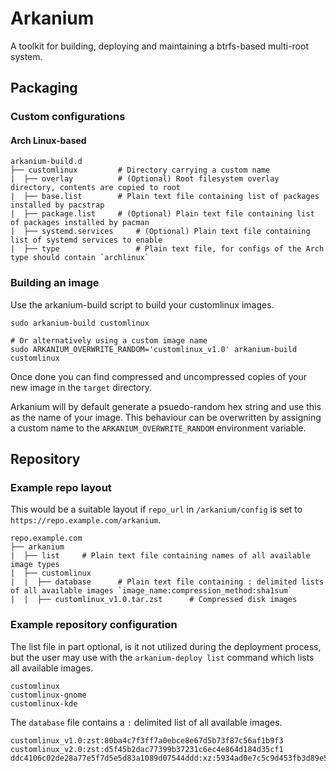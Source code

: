 # Arkanium
A toolkit for building, deploying and maintaining a btrfs-based multi-root system.

## Packaging
### Custom configurations
#### Arch Linux-based
```text
arkanium-build.d
├── customlinux			# Directory carrying a custom name
|  ├── overlay			# (Optional) Root filesystem overlay directory, contents are copied to root
|  ├── base.list		# Plain text file containing list of packages installed by pacstrap
|  ├── package.list		# (Optional) Plain text file containing list of packages installed by pacman
|  ├── systemd.services		# (Optional) Plain text file containing list of systemd services to enable
|  ├── type         		# Plain text file, for configs of the Arch type should contain `archlinux`
```

### Building an image
Use the arkanium-build script to build your customlinux images.

```shell
sudo arkanium-build customlinux

# Or alternatively using a custom image name
sudo ARKANIUM_OVERWRITE_RANDOM='customlinux_v1.0' arkanium-build customlinux
```

Once done you can find compressed and uncompressed copies of your new image in the `target` directory.

Arkanium will by default generate a psuedo-random hex string and use this as the name of your image. This behaviour can be overwritten by assigning a custom name to the `ARKANIUM_OVERWRITE_RANDOM` environment variable.

## Repository

### Example repo layout
This would be a suitable layout if `repo_url` in `/arkanium/config` is set to `https://repo.example.com/arkanium`.
```text
repo.example.com
├── arkanium
|  ├── list		# Plain text file containing names of all available image types
|  ├── customlinux
|  |  ├── database		# Plain text file containing : delimited lists of all available images `image_name:compression_method:sha1sum`
|  |  ├── customlinux_v1.0.tar.zst		# Compressed disk images
```

### Example repository configuration
The list file in part optional, is it not utilized during the deployment process, but the user may use with the `arkanium-deploy list` command which lists all available images.
```text
customlinux
customlinux-gnome
customlinux-kde
```

The `database` file contains a `:` delimited list of all available images.
```text
customlinux_v1.0:zst:80ba4c7f3ff7a0ebce8e67d5b73f87c56af1b9f3
customlinux_v2.0:zst:d5f45b2dac77399b37231c6ec4e864d184d35cf1
ddc4106c02de28a77e5f7d5e5d83a1089d07544ddd:xz:5934ad0e7c5c9d453fb3d89e59b8ce71bbec3edc
```
